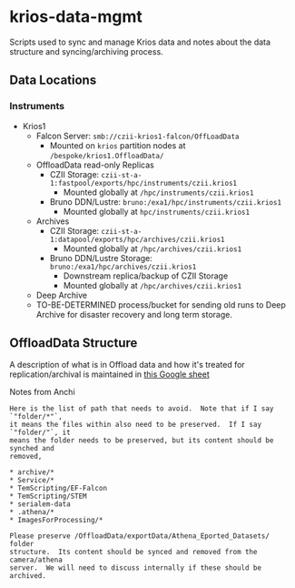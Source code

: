 # krios-data-mgmt

Scripts used to sync and manage Krios data and notes about the data structure
and syncing/archiving process.

## Data Locations

### Instruments
* Krios1
    * Falcon Server: `smb://czii-krios1-falcon/OffLoadData`
        * Mounted on `krios` partition nodes at `/bespoke/krios1.OffloadData/`
    * OffloadData read-only Replicas
        * CZII Storage: `czii-st-a-1:fastpool/exports/hpc/instruments/czii.krios1`
            * Mounted globally at `/hpc/instruments/czii.krios1`
        * Bruno DDN/Lustre: `bruno:/exa1/hpc/instruments/czii.krios1`
            * Mounted globally at `hpc/instruments/czii.krios1`
    * Archives
        * CZII Storage: `czii-st-a-1:datapool/exports/hpc/archives/czii.krios1`
            * Mounted globally at `/hpc/archives/czii.krios1`
        * Bruno DDN/Lustre Storage: `bruno:/exa1/hpc/archives/czii.krios1`
            * Downstream replica/backup of CZII Storage
            * Mounted globally at `/hpc/archives/czii.krios1`
    * Deep Archive
	* TO-BE-DETERMINED process/bucket for sending old runs to Deep Archive for
	  disaster recovery and long term storage.

## OffloadData Structure

A description of what is in Offload data and how it's treated for replication/archival is maintained in [this Google sheet](https://docs.google.com/spreadsheets/d/1-EoGB165vMWeXmMRKvj0JI5k009DWVTHIMwpmo_IFjc/edit#gid=0)


Notes from Anchi

```
Here is the list of path that needs to avoid.  Note that if I say `"folder/*"`,
it means the files within also need to be preserved.  If I say `"folder/"`, it
means the folder needs to be preserved, but its content should be synched and
removed,

* archive/*
* Service/*
* TemScripting/EF-Falcon
* TemScripting/STEM
* serialem-data
* .athena/*
* ImagesForProcessing/*

Please preserve /OffloadData/exportData/Athena_Eported_Datasets/ folder
structure.  Its content should be synced and removed from the camera/athena
server.  We will need to discuss internally if these should be archived.
```

